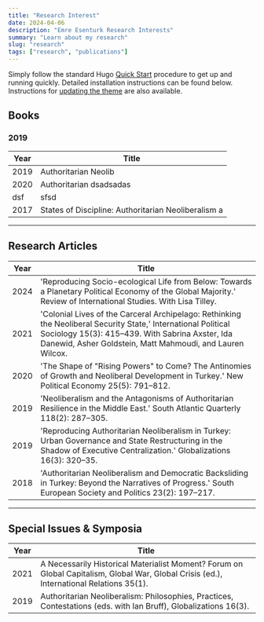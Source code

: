 ```yaml
---
title: "Research Interest"
date: 2024-04-06
description: "Emre Esenturk Research Interests"
summary: "Learn about my research"
slug: "research"
tags: ["research", "publications"]
---
```


Simply follow the standard Hugo [Quick Start](https://gohugo.io/getting-started/quick-start/) procedure to get up and running quickly. Detailed installation instructions can be found below. Instructions for [updating the theme](#installing-updates) are also available.

## Books

### 2019

| Year | Title                          |
|--------------------------|--------------------|
| 2019 | Authoritarian Neolib        |
| 2020 | Authoritarian dsadsadas       |
| dsf |sfsd |
| 2017 | States of Discipline: Authoritarian Neoliberalism a |

<hr class="bold-line">

## Research Articles

| Year | Title                                                                                                         |
|------|---------------------------------------------------------------------------------------------------------------|
| 2024 | 'Reproducing Socio-ecological Life from Below: Towards a Planetary Political Economy of the Global Majority.' Review of International Studies. With Lisa Tilley. |
| 2021 | 'Colonial Lives of the Carceral Archipelago: Rethinking the Neoliberal Security State,' International Political Sociology 15(3): 415–439. With Sabrina Axster, Ida Danewid, Asher Goldstein, Matt Mahmoudi, and Lauren Wilcox. |
| 2020 | 'The Shape of "Rising Powers" to Come? The Antinomies of Growth and Neoliberal Development in Turkey.' New Political Economy 25(5): 791–812. |
| 2019 | 'Neoliberalism and the Antagonisms of Authoritarian Resilience in the Middle East.' South Atlantic Quarterly 118(2): 287–305. |
| 2019 | 'Reproducing Authoritarian Neoliberalism in Turkey: Urban Governance and State Restructuring in the Shadow of Executive Centralization.' Globalizations 16(3): 320–35. |
| 2018 | 'Authoritarian Neoliberalism and Democratic Backsliding in Turkey: Beyond the Narratives of Progress.' South European Society and Politics 23(2): 197–217. |

<hr class="thin-line">

## Special Issues & Symposia

| Year | Title                                                                                                         |
|------|---------------------------------------------------------------------------------------------------------------|
| 2021 | A Necessarily Historical Materialist Moment? Forum on Global Capitalism, Global War, Global Crisis (ed.), International Relations 35(1). |
| 2019 | Authoritarian Neoliberalism: Philosophies, Practices, Contestations (eds. with Ian Bruff), Globalizations 16(3). |